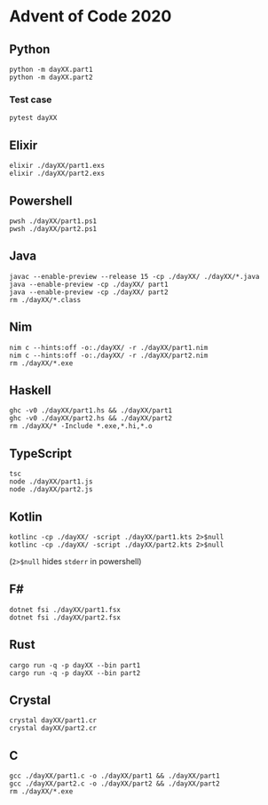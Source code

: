 # Advent of Code 2020

## Python

```console
python -m dayXX.part1
python -m dayXX.part2
```

### Test case
```console
pytest dayXX
```

## Elixir
```console
elixir ./dayXX/part1.exs
elixir ./dayXX/part2.exs
```

## Powershell
```console
pwsh ./dayXX/part1.ps1
pwsh ./dayXX/part2.ps1
```

## Java
```console
javac --enable-preview --release 15 -cp ./dayXX/ ./dayXX/*.java
java --enable-preview -cp ./dayXX/ part1
java --enable-preview -cp ./dayXX/ part2
rm ./dayXX/*.class
```

## Nim
```console
nim c --hints:off -o:./dayXX/ -r ./dayXX/part1.nim
nim c --hints:off -o:./dayXX/ -r ./dayXX/part2.nim
rm ./dayXX/*.exe
```

## Haskell
```console
ghc -v0 ./dayXX/part1.hs && ./dayXX/part1
ghc -v0 ./dayXX/part2.hs && ./dayXX/part2
rm ./dayXX/* -Include *.exe,*.hi,*.o
```

## TypeScript
```console
tsc
node ./dayXX/part1.js
node ./dayXX/part2.js
```

## Kotlin
```console
kotlinc -cp ./dayXX/ -script ./dayXX/part1.kts 2>$null
kotlinc -cp ./dayXX/ -script ./dayXX/part2.kts 2>$null
```
(`2>$null` hides `stderr` in powershell)

## F#
```console
dotnet fsi ./dayXX/part1.fsx
dotnet fsi ./dayXX/part2.fsx
```

## Rust
```console
cargo run -q -p dayXX --bin part1
cargo run -q -p dayXX --bin part2
```

## Crystal
```console
crystal dayXX/part1.cr
crystal dayXX/part2.cr
```

## C
```console
gcc ./dayXX/part1.c -o ./dayXX/part1 && ./dayXX/part1
gcc ./dayXX/part2.c -o ./dayXX/part2 && ./dayXX/part2
rm ./dayXX/*.exe
```
